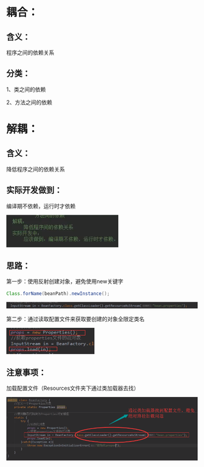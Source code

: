 # 耦合：

## 含义：

程序之间的依赖关系

## 分类：

1、类之间的依赖

2、方法之间的依赖

# 解耦：

## 含义：

降低程序之间的依赖关系

## 实际开发做到：

编译期不依赖，运行时才依赖

![1569223308001](/mdImg/程序的耦合与解耦.assets/1569223308001.png)

## 思路：

第一步：使用反射创建对象，避免使用new关键字

~~~java
Class.forName(beanPath).newInstance();
~~~





![1569232398382](/mdImg/程序的耦合与解耦.assets/1569232398382.png)

第二步：通过读取配置文件来获取要创建的对象全限定类名

![1569232418230](/mdImg/程序的耦合与解耦.assets/1569232418230.png)

## 注意事项：

加载配置文件（Resources文件夹下通过类加载器去找）

![1569232388425](/mdImg/程序的耦合与解耦.assets/1569232388425.png)

